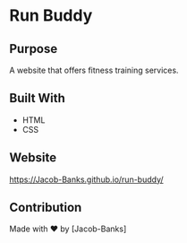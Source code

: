 # Run Buddy

## Purpose
A website that offers fitness training services.

## Built With
* HTML
* CSS

## Website
https://Jacob-Banks.github.io/run-buddy/

## Contribution
Made with ❤️ by [Jacob-Banks]
